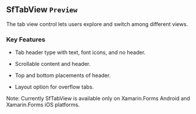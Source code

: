 ## SfTabView `Preview`

The tab view control lets users explore and switch among different views.

### Key Features

* Tab header type with text, font icons, and no header.

* Scrollable content and header.

* Top and bottom placements of header.

* Layout option for overflow tabs.

Note: Currently SfTabView is available only on Xamarin.Forms Android and Xamarin.Forms iOS platforms.